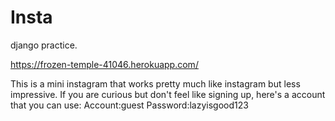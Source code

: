 # Insta
django practice.

https://frozen-temple-41046.herokuapp.com/

This is a mini instagram that works pretty much like instagram but less impressive.
If you are curious but don't feel like signing up, here's a account that you can use:
Account:guest
Password:lazyisgood123
